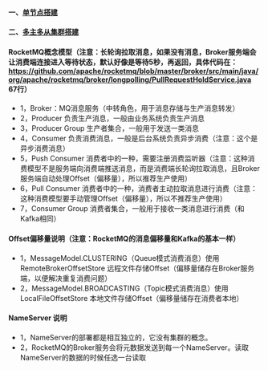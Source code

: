 #### 一、[单节点搭建][1]
#### 二、[多主多从集群搭建][2]
#### RocketMQ概念模型（注意：长轮询拉取消息，如果没有消息，Broker服务端会让消费端连接进入等待状态，默认好像是等待5秒，再返回，具体代码在：https://github.com/apache/rocketmq/blob/master/broker/src/main/java/org/apache/rocketmq/broker/longpolling/PullRequestHoldService.java 67行）
- 1，Broker：MQ消息服务（中转角色，用于消息存储与生产消息转发） 
- 2，Producer 负责生产消息，一般由业务系统负责生产消息
- 3，Producer Group 生产者集合，一般用于发送一类消息
- 4，Consumer 负责消费消息，一般是后台系统负责异步消费（注意：这个是异步消费消息）
- 5，Push Consumer 消费者中的一种，需要注册消费监听器（注意：这种消费模型不是服务端向消费端推送消息，而是消费端长轮询拉取消息，且Broker服务端自动处理Offset（偏移量），所以推荐生产使用）
- 6，Pull Consumer 消费者中的一种，消费者主动拉取消息进行消费（注意：这种消费模型要手动管理Offset（偏移量），所以不推荐生产使用）
- 7，Consumer Group 消费者集合，一般用于接收一类消息进行消费（和Kafka相同）

#### Offset偏移量说明（注意：RocketMQ的消息偏移量和Kafka的基本一样）
- 1，MessageModel.CLUSTERING（Queue模式消费消息）使用 RemoteBrokerOffsetStore 远程文件存储Offset（偏移量储存在Broker服务端，以便解决重复消费问题）
- 2，MessageModel.BROADCASTING（Topic模式消费消息）使用 LocalFileOffsetStore 本地文件存储Offset（偏移量储存在消费者本地）

#### NameServer 说明
- 1，NameServer的部署都是相互独立的，它没有集群的概念。
- 2，RocketMQ的Broker服务会将元数据发送到每一个NameServer。读取NameServer的数据的时候任选一台读取

[1]: https://github.com/firechiang/mq-test/tree/master/rocketmq/docs/bin-single-node.md
[2]: https://github.com/firechiang/mq-test/tree/master/rocketmq/docs/bin-cluster-node.md